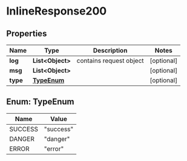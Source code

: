 # InlineResponse200

## Properties
Name | Type | Description | Notes
------------ | ------------- | ------------- | -------------
**log** | **List&lt;Object&gt;** | contains request object |  [optional]
**msg** | **List&lt;Object&gt;** |  |  [optional]
**type** | [**TypeEnum**](#TypeEnum) |  |  [optional]

<a name="TypeEnum"></a>
## Enum: TypeEnum
Name | Value
---- | -----
SUCCESS | &quot;success&quot;
DANGER | &quot;danger&quot;
ERROR | &quot;error&quot;
